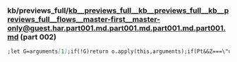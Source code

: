 ### kb/previews_full/kb__previews_full__kb__previews_full__kb__previews_full__flows__master-first__master-only@guest.har.part001.md.part001.md.part001.md.part001.md (part 002)

```md
;let G=arguments[1];if(!G)return o.apply(this,arguments);if(Pt&&Z===\"uncaughtException\")return o.apply(this,arguments);let W=!1;if(typeof G!=\"function
```

```

